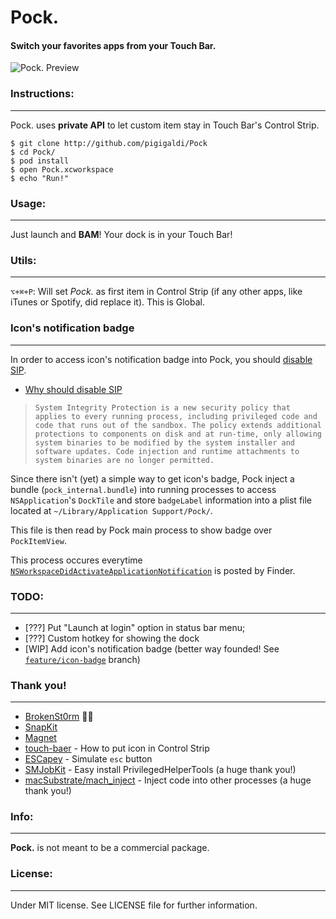 # Pock. 
#### Switch your favorites apps from your Touch Bar.
![Pock. Preview](https://raw.githubusercontent.com/pigigaldi/Pock/master/Resources/pock-preview.jpg)
### Instructions:
___
Pock. uses **private API** to let custom item stay in Touch Bar's Control Strip.
```
$ git clone http://github.com/pigigaldi/Pock
$ cd Pock/
$ pod install
$ open Pock.xcworkspace
$ echo "Run!"
```

### Usage:
___
Just launch and **BAM**! 
Your dock is in your Touch Bar!

### Utils:
___
`⌥+⌘+P`:  Will set *Pock.* as first item in Control Strip (if any other apps, like iTunes or Spotify, did replace it). This is Global.

### Icon's notification badge
___
In order to access icon's notification badge into Pock, you should [disable SIP](https://developer.apple.com/library/content/documentation/Security/Conceptual/System_Integrity_Protection_Guide/ConfiguringSystemIntegrityProtection/ConfiguringSystemIntegrityProtection.html).

* [Why should disable SIP](https://developer.apple.com/library/content/releasenotes/MacOSX/WhatsNewInOSX/Articles/MacOSX10_11.html)
> `System Integrity Protection is a new security policy that applies to every running process, including privileged code and code that runs out of the sandbox. The policy extends additional protections to components on disk and at run-time, only allowing system binaries to be modified by the system installer and software updates. Code injection and runtime attachments to system binaries are no longer permitted.`

Since there isn't (yet) a simple way to get icon's badge, Pock inject a bundle (`pock_internal.bundle`) into running processes to access `NSApplication`'s `DockTile` and store `badgeLabel` information into a plist file located at `~/Library/Application Support/Pock/`.

This file is then read by Pock main process to show badge over `PockItemView`.

This process occures everytime [`NSWorkspaceDidActivateApplicationNotification`](https://developer.apple.com/documentation/appkit/nsworkspacedidactivateapplicationnotification?language=objc) is posted by Finder.

### TODO:
___
* [???] Put "Launch at login" option in status bar menu;
* [???] Custom hotkey for showing the dock
* [WIP] Add icon's notification badge (better way founded! See [`feature/icon-badge`](https://github.com/pigigaldi/Pock/tree/feature/icon-badge) branch)

### Thank you!
___
* [BrokenSt0rm](https://twitter.com/BrokenSt0rm) 🙅‍♂️
* [SnapKit](https://github.com/SnapKit/SnapKit)
* [Magnet](https://github.com/Clipy/Magnet)
* [touch-baer](https://github.com/a2/touch-baer) - How to put icon in Control Strip
* [ESCapey](https://github.com/brianmichel/ESCapey) - Simulate `esc` button
* [SMJobKit](https://github.com/IngmarStein/SMJobKit) - Easy install PrivilegedHelperTools (a huge thank you!)
* [macSubstrate/mach_inject](https://github.com/wzqcongcong/macSubstrate/) - Inject code into other processes (a huge thank you!)

### Info:
___
**Pock.** is not meant to be a commercial package.

### License:
___
Under MIT license. See LICENSE file for further information.
